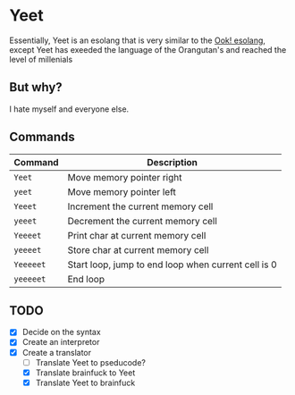 # Yeet
Essentially, Yeet is an esolang that is very similar to the [Ook! esolang](https://esolangs.org/wiki/ook!), except Yeet has exeeded the language of the Orangutan's and reached the level of millenials 
## But why?
I hate myself and everyone else.
## Commands
| Command | Description |
| --- | --- |
| `Yeet` | Move memory pointer right |
| `yeet` | Move memory pointer left |
| `Yeeet` | Increment the current memory cell |
| `yeeet` | Decrement the current memory cell |
| `Yeeeet` | Print char at current memory cell |
| `yeeeet` | Store char at current memory cell |
| `Yeeeeet` | Start loop, jump to end loop when current cell is 0 |
| `yeeeeet` | End loop |

## TODO
- [x] Decide on the syntax
- [x] Create an interpretor
- [x] Create a translator
  - [ ] Translate Yeet to pseducode?
  - [x] Translate brainfuck to Yeet
  - [x] Translate Yeet to brainfuck
